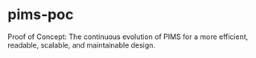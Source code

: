 # pims-poc
Proof of Concept: The continuous evolution of PIMS for a more efficient, readable, scalable, and maintainable design.
